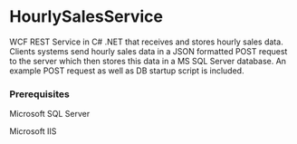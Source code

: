# HourlySalesService
WCF REST Service in C# .NET that receives and stores hourly sales data. Clients systems send hourly sales data in a JSON formatted POST request
to the server which then stores this data in a MS SQL Server database. An example POST request as well as DB startup script is included.



### Prerequisites

Microsoft SQL Server

Microsoft IIS
